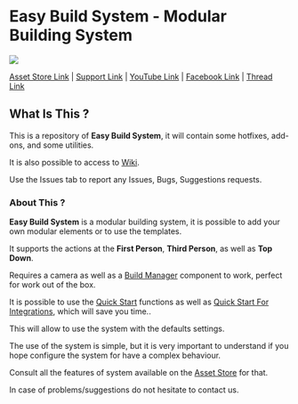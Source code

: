 # Easy Build System - Modular Building System

[![](https://gyazo.com/6510e91979bfdd8cca26947949d71bb5.png)](https://www.assetstore.unity3d.com/#!/content/45394)

[Asset Store Link](https://www.assetstore.unity3d.com/#!/content/45394) | [Support Link](https://www.assetstore.unity3d.com/#!/content/45394) | [YouTube Link](https://www.youtube.com/channel/UCpqX66gZrAtGJmXJA5k-ciw/) | [Facebook Link](https://www.facebook.com/AdsStudioQuebec/) | [Thread Link](https://forum.unity.com/threads/2017f-easy-build-system-official-thread.366086/)

## What Is This ?

This is a repository of **Easy Build System**, it will contain some hotfixes, add-ons, and some utilities.

It is also possible to access to [Wiki](https://github.com/).

Use the Issues tab to report any Issues, Bugs, Suggestions requests.

### About This ?

**Easy Build System** is a modular building system, it is possible to add your own modular elements or to use the templates.

It supports the actions at the **First Person**, **Third Person**, as well as **Top Down**.

Requires a camera as well as a [Build Manager](https://www.adsstudio12.net/) component to work, perfect for work out of the box.

It is possible to use the [Quick Start](https://www.adsstudio12.net/) functions as well as [Quick Start For Integrations](https://www.adsstudio12.net/), which will save you time..

This will allow to use the system with the defaults settings.

The use of the system is simple, but it is very important to understand if you hope configure the system for have a complex behaviour.

Consult all the features of system available on the [Asset Store](https://www.assetstore.unity3d.com/#!/content/45394) for that.

In case of problems/suggestions do not hesitate to contact us.
